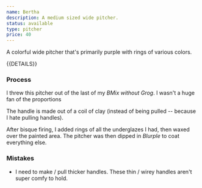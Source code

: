 ```yaml
---
name: Bertha
description: A medium sized wide pitcher.
status: available
type: pitcher
price: 40
---
```


A colorful wide pitcher that's primarily purple with rings of various colors.

{{DETAILS}}

### Process

I threw this pitcher out of the last of my *BMix without Grog*. I wasn't a huge fan of the proportions 

The handle is made out of a coil of clay (instead of being pulled -- because I hate pulling handles).

After bisque firing, I added rings of all the underglazes I had, then waxed over the painted area. The pitcher was then dipped in *Blurple* to coat everything else. 

### Mistakes

* I need to make / pull thicker handles. These thin / wirey handles aren't super comfy to hold. 